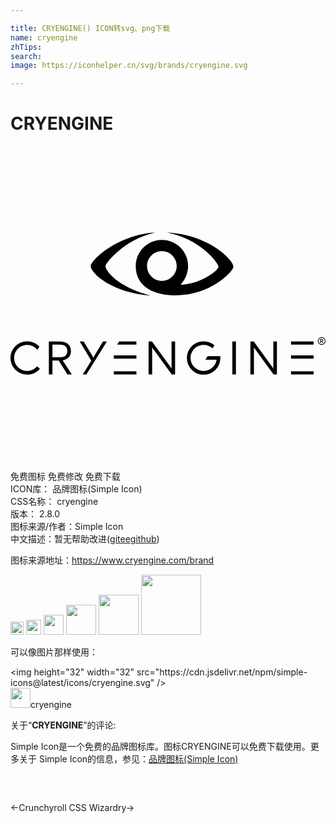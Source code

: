 ```yaml
---

title: CRYENGINE() ICON转svg、png下载
name: cryengine
zhTips: 
search: 
image: https://iconhelper.cn/svg/brands/cryengine.svg

---
```


# CRYENGINE  <small style="font-size: 60%;font-weight: 100"></small>

<div id="svg" class="svg-wrap">
<svg role="img" viewBox="0 0 24 24" xmlns="http://www.w3.org/2000/svg"><title>CRYENGINE icon</title><path d="M14.714,14.875c0.296,0,0.58,0.102,0.807,0.288l0.014,0.012l-0.149,0.238 c-0.184-0.168-0.421-0.26-0.671-0.26c-0.549,0-0.995,0.446-0.995,0.995c0,0.549,0.446,0.995,0.995,0.995 c0.497,0,0.91-0.366,0.983-0.842l0.002-0.014h-0.852l0.173-0.277h0.966v0.139c0,0.702-0.571,1.273-1.272,1.273 c-0.702,0-1.272-0.571-1.272-1.273C13.441,15.446,14.012,14.875,14.714,14.875z M1.272,14.875c0.347,0,0.68,0.144,0.918,0.392 l0.012,0.013l-0.157,0.242c-0.19-0.235-0.47-0.37-0.774-0.37c-0.549,0-0.995,0.446-0.995,0.995c0,0.549,0.446,0.995,0.995,0.995 c0.287,0,0.559-0.123,0.748-0.339l0.01-0.012l0.211,0.18C2,17.256,1.646,17.419,1.272,17.419C0.571,17.419,0,16.849,0,16.147 C0,15.446,0.571,14.875,1.272,14.875z M3.712,14.89c0.639,0,0.894,0.3,0.894,0.733c0,0.363-0.184,0.619-0.621,0.706l-0.014,0.003 l0.702,1.075H4.337l-0.663-1.058H3.196v1.058H2.923V14.89H3.712z M9.592,17.163v0.244H7.87v-0.244H9.592z M5.574,14.89l0.691,1.149 c0.024,0.042,0.038,0.087,0.045,0.115c0.01-0.029,0.019-0.067,0.043-0.109l0.006-0.01l0.688-1.145h0.297l-1.564,2.518H5.509 l0.647-1.05L5.274,14.89H5.574z M23.096,17.163v0.244h-1.722v-0.244H23.096z M18.535,14.89l1.512,2.085 c-0.013-0.059-0.02-0.081-0.021-0.127l0-0.009V14.89h0.272v2.518h-0.258l-1.515-2.092c0.01,0.033,0.023,0.078,0.024,0.142l0,0.012 v1.938h-0.272V14.89H18.535z M17.174,14.89v2.518h-0.272V14.89H17.174z M10.779,14.89l1.512,2.085 c-0.013-0.059-0.02-0.081-0.021-0.127l0-0.009V14.89h0.272v2.518h-0.258l-1.515-2.092c0.01,0.033,0.023,0.078,0.024,0.142l0,0.012 v1.938h-0.272V14.89H10.779z M23.096,15.955v0.248h-1.722v-0.248H23.096z M9.592,15.955v0.248H7.87v-0.248H9.592z M3.716,15.134 h-0.52v0.967h0.517c0.384,0,0.615-0.112,0.615-0.478C4.327,15.256,4.096,15.134,3.716,15.134z M23.707,14.567 c0.162,0,0.293,0.13,0.293,0.292c0,0.162-0.131,0.292-0.293,0.292s-0.293-0.13-0.293-0.292 C23.415,14.697,23.546,14.567,23.707,14.567z M23.096,14.89v0.244h-1.722V14.89H23.096z M9.592,14.89v0.244h-1.47l0.151-0.244 H9.592z M23.707,14.616c-0.134,0-0.242,0.108-0.242,0.242c0,0.134,0.108,0.242,0.242,0.242c0.134,0,0.243-0.108,0.243-0.242 C23.95,14.725,23.841,14.616,23.707,14.616z M23.709,14.707c0.075,0,0.108,0.038,0.108,0.091c0,0.04-0.018,0.07-0.059,0.084 l-0.006,0.002l0.08,0.123h-0.058l-0.067-0.104c-0.002-0.002-0.003-0.007-0.004-0.011l0-0.003h-0.058v0.118h-0.048v-0.301H23.709z M23.71,14.753h-0.065v0.091h0.064c0.041,0,0.06-0.011,0.06-0.045C23.769,14.766,23.75,14.753,23.71,14.753z M10.909,6.6 l0.088-0.007c-2.36,0.549-3.761,2.332-3.761,2.564l0,0.001c0,0.001,0.001-0.009,0.002,0.036l0,0.006h0.001 c0.048,0.253,0.745,1.475,3.441,2.201c-3.09-0.245-4.494-1.748-4.563-2.188L6.116,9.199H6.115c0-0.046-0.001-0.037-0.001-0.034l0,0 l0.001-0.013C6.152,8.7,8.043,6.84,10.909,6.6l0.088-0.007L10.909,6.6z M11.89,6.581c3.209,0.167,5.076,2.075,5.093,2.609l0-0.001 c0-0.002-0.001,0-0.001,0.033l0,0.006H16.98c-0.025,0.268-1.045,1.358-2.571,1.86c-1.865,0.613-4.866,0.39-4.866-1.948 c0-1.097,0.894-1.99,1.992-1.99c1.108,0,1.997,0.897,1.997,1.995c0,0.535-0.231,1.053-0.581,1.419 c0.327-0.006,1.517-0.093,2.638-1.017c0.124-0.121,0.203-0.222,0.236-0.284c0.009-0.016,0.022-0.045,0.02-0.072 C15.846,8.951,14.557,7.107,11.89,6.581z M11.533,8.008c-0.625,0-1.131,0.506-1.131,1.131c0,0.625,0.506,1.131,1.131,1.131 c0.624,0,1.131-0.506,1.131-1.131C12.664,8.515,12.158,8.008,11.533,8.008z M16.982,9.19C16.982,9.19,16.982,9.19,16.982,9.19 L16.982,9.19z"/></svg>
</div>
<detail full-name='cryengine'></detail>

<div class="detail-page">
<p>
<span><span class="badge-success badge">免费图标</span> <span class="badge-success badge">免费修改</span>  <span class="badge-success badge">免费下载</span> </span>
<br/>
<span>
ICON库：
<span class="badge-secondary badge">品牌图标(Simple Icon)</span> 
</span>
<br/>
<span>
CSS名称：
<span class="badge-secondary badge">cryengine</span> 
</span>

<br/>
<span>
版本：
<span class="badge-secondary badge">2.8.0</span> 
</span>
<br/>
<span>图标来源/作者：<span class="badge-light badge">Simple Icon</span></span> 
<br/>
<span class="zh-detail">中文描述：暂无<span class="help-link"><span>帮助改进</span>(<a href="https://gitee.com/liuwave/icon-helper/edit/master/json/brands/cryengine.json" target="_blank" rel="noopener noreferrer">gitee</a><a href="https://github.com/liuwave/icon-helper/edit/master/json/brands/cryengine.json" target="_blank" rel="noopener noreferrer">github</a></span>)</span><br/>
</p>
</div><div class="description description alert alert-light"><p>图标来源地址：<a href="https://www.cryengine.com/brand" target="_blank" rel="noopener noreferrer">https://www.cryengine.com/brand</a></p></div>
<div class="alert alert-dark">
<img height="21" width="21" src="https://cdn.jsdelivr.net/npm/simple-icons@latest/icons/cryengine.svg" />
<img height="24" width="24" src="https://cdn.jsdelivr.net/npm/simple-icons@latest/icons/cryengine.svg" />
<img height="32" width="32" src="https://cdn.jsdelivr.net/npm/simple-icons@latest/icons/cryengine.svg" />
<img height="48" width="48" src="https://cdn.jsdelivr.net/npm/simple-icons@latest/icons/cryengine.svg" />
<img height="64" width="64" src="https://cdn.jsdelivr.net/npm/simple-icons@latest/icons/cryengine.svg" />
<img height="96" width="96" src="https://cdn.jsdelivr.net/npm/simple-icons@latest/icons/cryengine.svg" />

</div>
<div>
  <p>可以像图片那样使用：    
  </p>
  <div class="alert alert-primary" style="font-size: 14px">
    &lt;img height="32" width="32" src="https://cdn.jsdelivr.net/npm/simple-icons@latest/icons/cryengine.svg" /&gt;
    <copy-btn content='<img height="32" width="32" src="https://cdn.jsdelivr.net/npm/simple-icons@latest/icons/cryengine.svg" />'></copy-btn>
  </div>
  <div class="alert alert-secondary">
    <img height="32" width="32" src="https://cdn.jsdelivr.net/npm/simple-icons@latest/icons/cryengine.svg" />cryengine
    <copy-btn content="cryengine" btn-title="复制图标名称"></copy-btn>
  </div>
</div>
<div class="icon-detail__container">
<p>关于“<b>CRYENGINE</b>”的评论:</p>
</div>
<Vssue title="关于“CRYENGINE”的评论" />
<div><p>Simple Icon是一个免费的品牌图标库。图标CRYENGINE可以免费下载使用。更多关于  Simple Icon的信息，参见：<a target="_blank" href="https://iconhelper.cn/brands.html">品牌图标(Simple Icon)</a>
</p></div>


<div style="padding:2rem 0 " class="page-nav"><p class="inner"><span class="prev">←<router-link to="/icon/crunchyroll.html">Crunchyroll</router-link></span> <span class="next"><router-link to="/icon/css-wizardry.html">CSS Wizardry</router-link>→</span></p></div>
